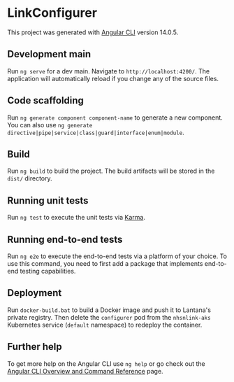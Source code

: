 # LinkConfigurer

This project was generated with [Angular CLI](https://github.com/angular/angular-cli) version 14.0.5.

## Development main

Run `ng serve` for a dev main. Navigate to `http://localhost:4200/`. The application will automatically reload if you change any of the source files.

## Code scaffolding

Run `ng generate component component-name` to generate a new component. You can also use `ng generate directive|pipe|service|class|guard|interface|enum|module`.

## Build

Run `ng build` to build the project. The build artifacts will be stored in the `dist/` directory.

## Running unit tests

Run `ng test` to execute the unit tests via [Karma](https://karma-runner.github.io).

## Running end-to-end tests

Run `ng e2e` to execute the end-to-end tests via a platform of your choice. To use this command, you need to first add a package that implements end-to-end testing capabilities.

## Deployment

Run `docker-build.bat` to build a Docker image and push it to Lantana's private registry.
Then delete the `configurer` pod from the `nhsnlink-aks` Kubernetes service (`default` namespace) to redeploy the container.

## Further help

To get more help on the Angular CLI use `ng help` or go check out the [Angular CLI Overview and Command Reference](https://angular.io/cli) page.

